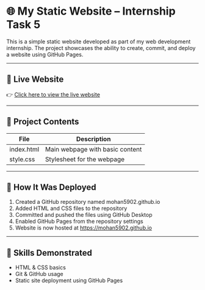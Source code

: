 # 🌐 My Static Website – Internship Task 5

This is a simple static website developed as part of my web development internship. The project showcases the ability to create, commit, and deploy a website using GitHub Pages.

---

## 🔗 Live Website

👉 [Click here to view the live website](https://mohan5902.github.io)

---

## 📁 Project Contents

| File         | Description                      |
|--------------|----------------------------------|
| index.html | Main webpage with basic content  |
| style.css  | Stylesheet for the webpage       |

---

## 🚀 How It Was Deployed

1. Created a GitHub repository named mohan5902.github.io
2. Added HTML and CSS files to the repository
3. Committed and pushed the files using GitHub Desktop
4. Enabled GitHub Pages from the repository settings
5. Website is now hosted at https://mohan5902.github.io

---

## 📝 Skills Demonstrated

- HTML & CSS basics
- Git & GitHub usage
- Static site deployment using GitHub Pages
